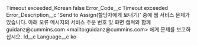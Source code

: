 <?xml version="1.0" encoding="UTF-8"?>
<CustomMetadata xmlns="http://soap.sforce.com/2006/04/metadata" xmlns:xsi="http://www.w3.org/2001/XMLSchema-instance" xmlns:xsd="http://www.w3.org/2001/XMLSchema">
    <label>Timeout exceeded_Korean</label>
    <protected>false</protected>
    <values>
        <field>Error_Code__c</field>
        <value xsi:type="xsd:string">Timeout exceeded</value>
    </values>
    <values>
        <field>Error_Description__c</field>
        <value xsi:type="xsd:string">&apos;Send to Assign(할당자에게 보내기)&apos; 중에 웹 서비스 문제가 있습니다. 아래 오류 메시지의 서비스 주문 번호 및 화면 캡쳐와 함께 guidanz@cummins.com &lt;mailto:guidanz@cummins.com&gt; 에게 문제를 보고하십시오.</value>
    </values>
    <values>
        <field>Id__c</field>
        <value xsi:nil="true"/>
    </values>
    <values>
        <field>Language__c</field>
        <value xsi:type="xsd:string">ko</value>
    </values>
</CustomMetadata>
